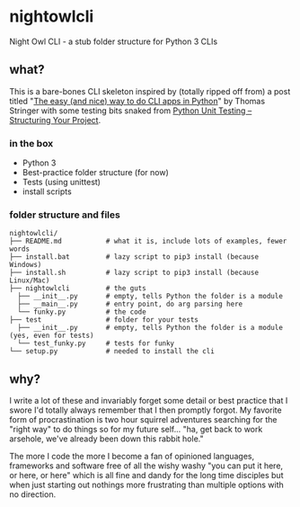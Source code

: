 # nightowlcli

Night Owl CLI - a stub folder structure for Python 3 CLIs

## what?

This is a bare-bones CLI skeleton inspired by (totally ripped off from) a post titled "[The easy (and nice) way to do CLI apps in Python][easy-way-to-do-cli]" by Thomas Stringer with some testing bits snaked from [Python Unit Testing – Structuring Your Project][unit-testing].

### in the box

- Python 3
- Best-practice folder structure (for now)
- Tests (using unittest)
- install scripts

### folder structure and files

```
nightowlcli/
├── README.md           # what it is, include lots of examples, fewer words
├── install.bat         # lazy script to pip3 install (because Windows)
├── install.sh          # lazy script to pip3 install (because Linux/Mac)
├── nightowlcli         # the guts
  ├── __init__.py       # empty, tells Python the folder is a module
  ├── __main__.py       # entry point, do arg parsing here
  └── funky.py          # the code
├── test                # folder for your tests
  ├── __init__.py       # empty, tells Python the folder is a module (yes, even for tests)
  └── test_funky.py     # tests for funky
└── setup.py            # needed to install the cli
```

## why?

I write a lot of these and invariably forget some detail or best practice that I swore I'd totally always remember that I then promptly forgot. My favorite form of procrastination is two hour squirrel adventures searching for the "right way" to do things so for my future self... "ha, get back to work arsehole, we've already been down this rabbit hole."

The more I code the more I become a fan of opinioned languages, frameworks and software free of all the wishy washy "you can put it here, or here, or here" which is all fine and dandy for the long time disciples but when just starting out nothings more frustrating than multiple options with no direction.

[easy-way-to-do-cli]: https://medium.com/@trstringer/the-easy-and-nice-way-to-do-cli-apps-in-python-5d9964dc950d
[unit-testing]:https://www.patricksoftwareblog.com/python-unit-testing-structuring-your-project/